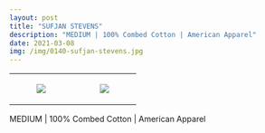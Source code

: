 ```yaml
---
layout: post
title: "SUFJAN STEVENS"
description: "MEDIUM | 100% Combed Cotton | American Apparel"
date: 2021-03-08
img: /img/0140-sufjan-stevens.jpg
---
```




<table style="width:100%;"><tr><td style="vertical-align:top;">
      <figure class="tmblr-full" data-orig-height="2048" data-orig-width="1365" data-orig-src="https://concertshirts.netlify.app/shirts/0140/0140-01.jpg"><img src="https://64.media.tumblr.com/1f672ab7d69987e73802f4f0044c5559/be1274ae7a353612-fe/s540x810/a62a96f1ac13b13d23c305d01b089f5de62e91fb.jpg" data-orig-height="2048" data-orig-width="1365" data-orig-src="https://concertshirts.netlify.app/shirts/0140/0140-01.jpg"/></figure></td>
    <td style="vertical-align:top;">
      <figure class="tmblr-full" data-orig-height="2048" data-orig-width="1365" data-orig-src="https://concertshirts.netlify.app/shirts/0140/0140-02.jpg"><img src="https://64.media.tumblr.com/e553bb615cb647ef879b492fe9065685/be1274ae7a353612-27/s540x810/09ad95433fea8a49ed147be662bad95bb621b9a2.jpg" data-orig-height="2048" data-orig-width="1365" data-orig-src="https://concertshirts.netlify.app/shirts/0140/0140-02.jpg"/></figure></td>
  </tr></table><p>
  MEDIUM | 100% Combed Cotton | American Apparel
</p>
